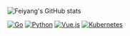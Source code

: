 ![Feiyang's GitHub stats](https://github-readme-stats-ten-gilt.vercel.app/api?username=fish2018&count_private=false&show_icons=true&theme=radical&include_all_commits=true)  
<p align="left">
  <a href="https://go.dev" target="_blank" rel="noreferrer"><img src="https://img.shields.io/badge/Go-00ADD8?style=for-the-badge&logo=go&logoColor=white" alt="Go"/></a>
  <a href="https://www.python.org" target="_blank" rel="noreferrer"><img src="https://img.shields.io/badge/Python-3776AB?style=for-the-badge&logo=python&logoColor=white" alt="Python"/></a>
  <a href="https://vuejs.org/" target="_blank" rel="noreferrer"><img src="https://img.shields.io/badge/Vue.js-4FC08D?style=for-the-badge&logo=vue.js&logoColor=white" alt="Vue.js"/></a>
  <a href="https://kubernetes.io" target="_blank" rel="noreferrer"><img src="https://img.shields.io/badge/Kubernetes-326CE5?style=for-the-badge&logo=kubernetes&logoColor=white" alt="Kubernetes"/></a>
</p>
